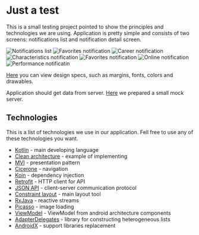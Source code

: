 # Just a test

This is a small testing project pointed to show the principles and technologies we are using. Application is pretty simple and consists of two screens: notifications list and notification detail screen.

![Notifications list](https://raw.githubusercontent.com/scraplesh/just-a-test/82794ca955e55dee8960e18552955ec68dfb82ba/resources/Notifications.png) ![Favorites notification](https://github.com/scraplesh/just-a-test/blob/master/resources/Favorites%20notification.png?raw=true)   ![Career notification](https://github.com/scraplesh/just-a-test/blob/82794ca955e55dee8960e18552955ec68dfb82ba/resources/Career%20notification.png?raw=true) ![Characteristics notification](https://github.com/scraplesh/just-a-test/blob/82794ca955e55dee8960e18552955ec68dfb82ba/resources/Characteristics%20notification.png?raw=true)
 ![Favorites notification](https://github.com/scraplesh/just-a-test/blob/82794ca955e55dee8960e18552955ec68dfb82ba/resources/Contacts%20notification.png?raw=true) ![Online notification](https://github.com/scraplesh/just-a-test/blob/82794ca955e55dee8960e18552955ec68dfb82ba/resources/Online%20notification.png?raw=true) ![Performance notificatin](https://github.com/scraplesh/just-a-test/blob/82794ca955e55dee8960e18552955ec68dfb82ba/resources/Performance%20notification.png?raw=true)

[Here](https://app.sympli.io/p/a9dda454b874d81773afa1ae3177dd84540ba3ebc5) you can view design specs, such as margins, fonts, colors and drawables.

Application should get data from server. [Here](https://justtest11.docs.apiary.io/#) we prepared a small mock server.

## Technologies
This is a list of technologies we use in our application. Fell free to use any of these technologies you want.

 - [Kotlin](https://kotlinlang.org/docs/reference/) - main developing language
 - [Clean architecture](https://proandroiddev.com/a-guided-tour-inside-a-clean-architecture-code-base-48bb5cc9fc97) - example of implementing
 - [MVI](http://hannesdorfmann.com/android/mosby3-mvi-1) - presentation pattern
 - [Cicerone](https://github.com/terrakok/Cicerone) - navigation
 - [Koin](https://insert-koin.io/) - dependency injection
 - [Retrofit](https://square.github.io/retrofit/) - HTTP client for API
 - [JSON API](https://jsonapi.org/) - client-server communication protocol
 - [Constraint layout](https://developer.android.com/training/constraint-layout/) - main layout tool
 - [RxJava](https://github.com/ReactiveX/RxJava) - reactive streams
 - [Picasso](http://square.github.io/picasso/) - image loading
- [ViewModel](https://developer.android.com/topic/libraries/architecture/viewmodel) - ViewModel from android architecture components
- [AdapterDelegates](https://github.com/sockeqwe/AdapterDelegates) - library for constructing heterogeneous lists
- [AndroidX](https://developer.android.com/jetpack/androidx/) - support libraries replacement
<!--stackedit_data:
eyJoaXN0b3J5IjpbOTA4NjA3MzU4LDk0MTExMDU3LC0yMDQ5MT
UyNDM3LDE3MDA4MDg5NCwxMDYxOTI0MDEzLDM3MDYwNjk2Nywt
OTE1OTQ3NTU3LC0xOTgwNDk1OTg1LDM3NjAxMzAwMywzNTk2Mj
EzNDEsLTE2ODcyNzQxODBdfQ==
-->